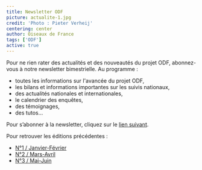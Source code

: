 ```yaml
---
title: Newsletter ODF
picture: actualite-1.jpg
credit: 'Photo : Pieter Verheij'
centering: center
author: Oiseaux de France
tags: ['ODF']
active: true
---
```


Pour ne rien rater des actualités et des nouveautés du projet ODF, abonnez-vous à notre newsletter bimestrielle. Au programme :

- toutes les informations sur l'avancée du projet ODF,
- les bilans et informations importantes sur les suivis nationaux,
- des actualités nationales et internationales,
- le calendrier des enquêtes,
- des témoignages,
- des tutos…

Pour s’abonner à la newsletter, cliquez sur le [lien suivant](http://eepurl.com/hi6NPj).

Pour retrouver les éditions précédentes :

- [N°1 / Janvier-Février](https://mailchi.mp/fb85565177a4/info-odf-1)
- [N°2 / Mars-Avril](https://mailchi.mp/4d807b5a2787/info-odf-2)
- [N°3 / Mai-Juin](https://mailchi.mp/e289eb14748f/info-odf-3)
